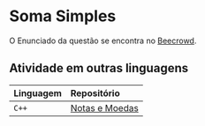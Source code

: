 
# Soma Simples

O Enunciado da questão se encontra no [Beecrowd](https://www.beecrowd.com.br/judge/pt/problems/view/1021).


## Atividade em outras linguagens


| Linguagem   | Repositório                           |
| :---------- | :---------------------------------- |
| `C++` | [Notas e Moedas](./C++/) |


